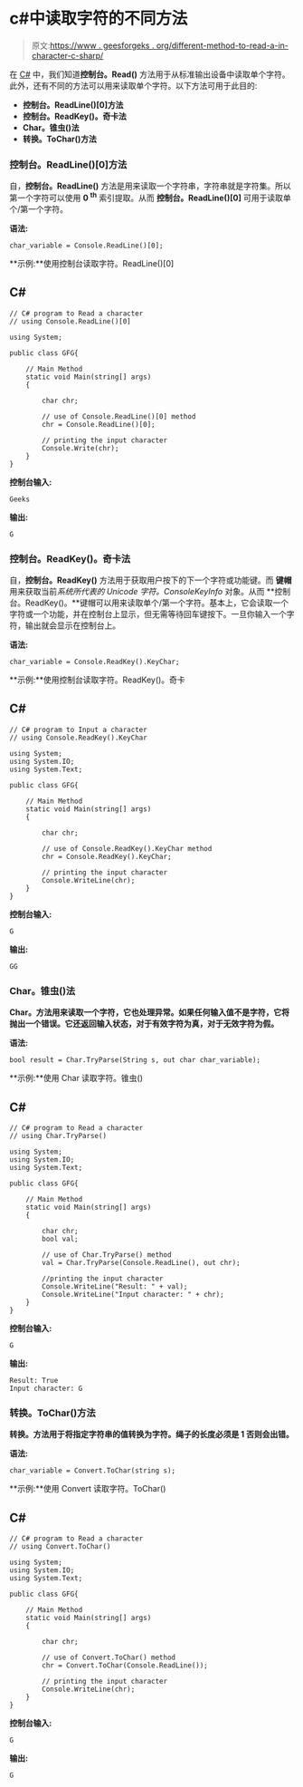 # c#中读取字符的不同方法

> 原文:[https://www . geesforgeks . org/different-method-to-read-a-in-character-c-sharp/](https://www.geeksforgeeks.org/different-methods-to-read-a-character-in-c-sharp/)

在 [C#](https://www.geeksforgeeks.org/csharp-programming-language/) 中，我们知道**控制台。Read()** 方法用于从标准输出设备中读取单个字符。此外，还有不同的方法可以用来读取单个字符。以下方法可用于此目的:

*   **控制台。ReadLine()[0]方法**
*   **控制台。ReadKey()。奇卡法**
*   **Char。锥虫()法**
*   **转换。ToChar()方法**

### **控制台。ReadLine()[0]方法**

自，**控制台。ReadLine()** 方法是用来读取一个字符串，字符串就是字符集。所以第一个字符可以使用 **0 <sup>th</sup>** 索引提取。从而 **控制台。ReadLine()[0]** 可用于读取单个/第一个字符。

**语法:**

```
char_variable = Console.ReadLine()[0];

```

**示例:**使用控制台读取字符。ReadLine()[0]

## C#

```
// C# program to Read a character
// using Console.ReadLine()[0]

using System;

public class GFG{

    // Main Method
    static void Main(string[] args)
    {

        char chr;

        // use of Console.ReadLine()[0] method
        chr = Console.ReadLine()[0];

        // printing the input character
        Console.Write(chr);
    }
}
```

**控制台输入:**

```
Geeks

```

**输出:**

```
G

```

### **控制台。ReadKey()。奇卡法**

自，**控制台。ReadKey()** 方法用于获取用户按下的下一个字符或功能键。而 **键帽**用来获取当前*系统所代表的 Unicode 字符。ConsoleKeyInfo* 对象。从而 **控制台。ReadKey()。**键帽可以用来读取单个/第一个字符。基本上，它会读取一个字符或一个功能，并在控制台上显示，但无需等待回车键按下。一旦你输入一个字符，输出就会显示在控制台上。

**语法:**

```
char_variable = Console.ReadKey().KeyChar;

```

**示例:**使用控制台读取字符。ReadKey()。奇卡

## C#

```
// C# program to Input a character
// using Console.ReadKey().KeyChar

using System;
using System.IO;
using System.Text;

public class GFG{

    // Main Method
    static void Main(string[] args)
    {

        char chr;

        // use of Console.ReadKey().KeyChar method
        chr = Console.ReadKey().KeyChar;

        // printing the input character
        Console.WriteLine(chr);
    }
}
```

**控制台输入:**

```
G
```

**输出:**

```
GG
```

### **Char。锥虫()法**

**Char。方法用来读取一个字符，它也处理异常。如果任何输入值不是字符，它将抛出一个错误。它还返回输入状态，对于有效字符为真，对于无效字符为假。**

**语法:**

```
bool result = Char.TryParse(String s, out char char_variable);

```

**示例:**使用 Char 读取字符。锥虫()

## C#

```
// C# program to Read a character
// using Char.TryParse()

using System;
using System.IO;
using System.Text;

public class GFG{

    // Main Method
    static void Main(string[] args)
    {

        char chr;
        bool val;

        // use of Char.TryParse() method
        val = Char.TryParse(Console.ReadLine(), out chr);

        //printing the input character
        Console.WriteLine("Result: " + val);
        Console.WriteLine("Input character: " + chr);
    }
}
```

**控制台输入:**

```
G

```

**输出:**

```
Result: True
Input character: G

```

### **转换。ToChar()方法**

**转换。方法用于将指定字符串的值转换为字符。绳子的长度必须是 **1** 否则会出错。**

**语法:**

```
char_variable = Convert.ToChar(string s);

```

**示例:**使用 Convert 读取字符。ToChar()

## C#

```
// C# program to Read a character
// using Convert.ToChar()

using System;
using System.IO;
using System.Text;

public class GFG{

    // Main Method
    static void Main(string[] args)
    {

        char chr;

        // use of Convert.ToChar() method
        chr = Convert.ToChar(Console.ReadLine());

        // printing the input character
        Console.WriteLine(chr);
    }
}
```

**控制台输入:**

```
G

```

**输出:**

```
G

```